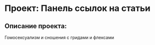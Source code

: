 # Проект: Панель ссылок на статьи

## Описание проекта:
Гомосексуализм и сношения с гридами и флексами
